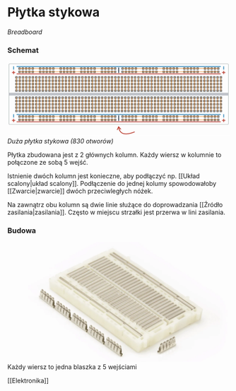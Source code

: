 # Płytka stykowa
*Breadboard*

### Schemat
![](img/plytka_stykowa1.PNG)
*Duża płytka stykowa (830 otworów)* 

Płytka zbudowana jest z 2 głównych kolumn. Każdy wiersz w kolumnie to połączone ze sobą 5 wejść. 

Istnienie dwóch kolumn jest konieczne, aby podłączyć np. [[Układ scalony|układ scalony]]. Podłączenie do jednej kolumy spowodowałoby [[Zwarcie|zwarcie]] dwóch przeciwległych nóżek.

Na zawnątrz obu kolumn są dwie linie służące do doprowadzania [[Źródło zasilania|zasilania]]. Często w miejscu strzałki jest przerwa w lini zasilania.

### Budowa 
![](img/plytka_stykowa2.PNG)
Każdy wiersz to jedna blaszka z 5 wejściami

[[Elektronika]]